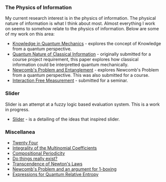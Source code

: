 ### The Physics of Information
My current research interest is in the physics of information. The physical nature of information is what I think about most. Almost everything I work on seems to somehow relate to the physics of information. Below are some of my work on this area:
* [Knowledge in Quantum Mechanics](quantum_knowledge.pdf) - explores the concept of Knowledge from a quantum perspective.
* [Quantum Nature of Classical Information](quantum_nature.pdf) - originally submitted for a course project requirement, this paper explores how classical information could be interpretted quantum mechanically.
* [Newcomb's Problem and Entanglement](quantum_newcomb.pdf) - explores Newcomb's Problem from a quantum perspective. This was also submitted for a course.
* [Interaction Free Measurement](interaction_free.pdf) - submitted for a seminar.

### Slider
Slider is an attempt at a fuzzy logic based evaluation system. This is a work in progress.
* [Slider](slider.pdf) - is a detailing of the ideas that inspired slider.

### Miscellanea
* [Twenty Four](twenty_four.pdf)
* [Integrality of the Multinomial Coefficients](multinomial_integrality.pdf)
* [Compositional Periodicity](compositional_periodicity.pdf)
* [Do things really exist?](things_exist.pdf)
* [Transcendence of Newton's Laws](newtonian_transcendence.pdf)
* [Newcomb's Problem and an argument for 1-boxing](newcomb.pdf)
* [Expressions for Quantum Relative Entropy](relative_entropy_expressions.pdf)
